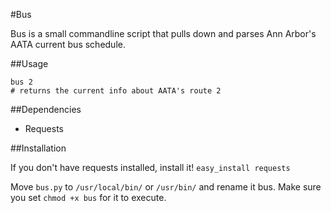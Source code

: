 #Bus

Bus is a small commandline script that pulls down and parses Ann Arbor's AATA current bus schedule.

##Usage

    bus 2
    # returns the current info about AATA's route 2

##Dependencies

- Requests

##Installation

If you don't have requests installed, install it! `easy_install requests`

Move `bus.py` to `/usr/local/bin/` or `/usr/bin/` and rename it bus.  Make sure you set `chmod +x bus` for it to execute.
